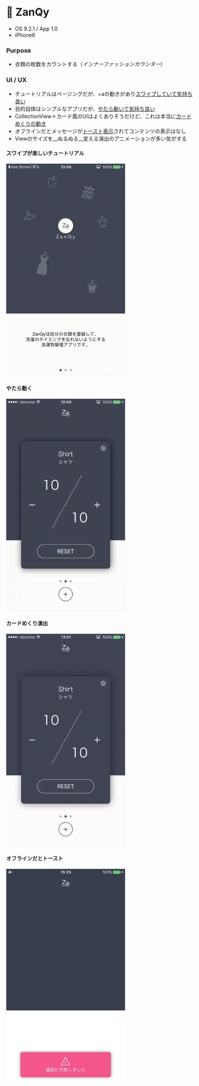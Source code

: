 # 👕 ZanQy

* OS 9.2.1 / App 1.0
* iPhone6

### Purpose
* 衣類の枚数をカウントする（_インナーファッションカウンター_）

### UI / UX
* チュートリアルはページングだが、+aの動きがあり[スワイプしていて気持ち良い](#zq_tutorial)
* 目的自体はシンプルなアプリだが、[やたら動いて気持ち良い](#zq_animation)
* CollectionView＋カード風のUIはよくありそうだけど、これは本当に[カードめくりの動き](#zq_card)
* オフラインだとメッセージが[トースト表示](#zq_error)されてコンテンツの表示はなし
* Viewのサイズを__ぬるぬる__変える演出のアニメーションが多い気がする

#### <a name="zq_tutorial">スワイプが楽しいチュートリアル</a>
<img src="https://github.com/mafmoff/100Apps/blob/master/Resources/Images/zq_tutorial.gif" width="320px">

#### <a name="zq_animation">やたら動く</a>
<img src="https://github.com/mafmoff/100Apps/blob/master/Resources/Images/zq_animation.gif" width="320px">


#### <a name="zq_card">カードめくり演出</a>
<img src="https://github.com/mafmoff/100Apps/blob/master/Resources/Images/zq_card.gif" width="320px">


#### <a name="zq_error">オフラインだとトースト</a>
<img src="https://github.com/mafmoff/100Apps/blob/master/Resources/Images/zq_error.jpg" width="320px">

